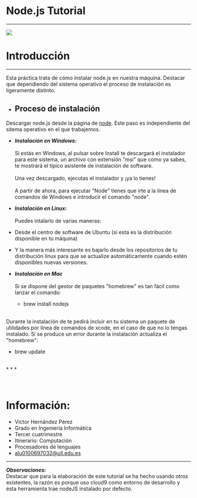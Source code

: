 # Node.js Tutorial
* * * 

![](http://calebmadrigal.com/images/nodejs-logo.png)

Introducción
============
* * * 
Esta práctica trata de cómo instalar node.js en nuestra máquina. Destacar que dependiendo del sistema operativo el proceso de instalación es ligeramente distinto. 

* ## Proceso de instalación
Descargar node.js desde la página de [node](http://nodejs.org/). Este paso es independiente del sitema operativo en el que trabajemos.

 * ***Instalación en Windows:***
 <br><br>Si estás en Windows, al pulsar sobre Install te descargará el instalador para este sistema, un archivo con extensión "msi" que como ya sabes, te mostrará el típico asistente de instalación de software.
 <br><br>Una vez descargado, ejecutas el instalador y ¡ya lo tienes!
 <br><br>A partir de ahora, para ejecutar "Node" tienes que irte a la línea de comandos de Windows e introducir el comando "node". 

 *  ***Instalación en Linux:***
 <br><br>Puedes intalarlo de varias maneras: 
   * Desde el centro de software de Ubuntu (si esta es la distribución disponible en tu máquina)
 
   * Y la manera más interesante es bajarlo desde los repositorios de tu distribución linux para que se actualize automáticamente cuando estén disponibles nuevas versiones. 
   
  * ***Instalación en Mac***
  <br><br>Si se dispone del gestor de paquetes "homebrew" es tan fácil como lanzar el comando:

    * brew install nodejs

   <br>Durante la instalación de te pedirá incluir en tu sistema un paquete de utilidades por línea de comandos de xcode, 
   en el caso de que no lo tengas instalado. Si se produce un error durante la instalación actualiza el "homebrew":

   * brew update 
 
<br>* * *

<br>Información:
============
* Víctor Hernández Pérez
* Grado en Ingeniería Informática
* Tercer cuatrimestre 
* Itinerario: Computación
* Procesadores de lenguajes
* alu0100697032@ull.edu.es
* * *  
 
***Observaciones:***
<br>Destacar que para la elaboración de este tutorial se ha hecho 
usando otros existentes, la razón es porque uso cloud9 como entorno 
de desarrollo y ésta herramienta trae nodeJS instalado por defecto.

